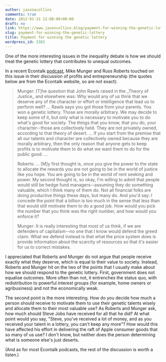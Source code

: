 ```yaml
---
author: jasonacollins
comments: true
date: 2012-01-31 12:08:06+00:00
draft: no
link: https://www.jasoncollins.blog/payment-for-winning-the-genetic-lottery/
slug: payment-for-winning-the-genetic-lottery
title: Payment for winning the genetic lottery
wordpress_id: 2381
---
```


One of the more interesting issues in the inequality debate is how we should treat the genetic lottery that contributes to unequal outcomes.

In a recent Econtalk [podcast](http://www.econtalk.org/archives/2011/12/munger_on_profi.html), Mike Munger and Russ Roberts touched on this issue in their discussion of profits and entrepreneurship (the quotes below are from the Econtalk website, so are not exact):


<blockquote>Munger: [T]he question that John Rawls raised in the _Theory of Justice_ and elsewhere was: Why would any of us think that we deserve any of the character or effort or intelligence that lead us to perform well? ... Rawls says you got those from your parents. You won a genetic lottery. Those are morally arbitrary. We may decide to keep some of it, but only what is necessary to motivate you to do what's good for society. The things that you know, that you do, your character--those are collectively held. They are not privately owned, according to that theory of desert. ... If you start from the premise that all our talents and character are collectively owned because they are morally arbitrary, then the only reason that anyone gets to keep profits is to motivate them to do what we want them to do for the public good. ...

Roberts: ... [M]y first thought is, once you give the power to the state to allocate the rewards you are not going to be in the world of justice like you hope. You are going to be in the world of rent seeking and power. My second thought is, so okay, I'm willing to admit that people would still be hedge fund managers--assuming they do something valuable, which I think many of them do. Not all financial folks are doing productive things these days, but many do. And you'd say: I concede the point that a billion is too much in the sense that less than that would still motivate them to do a good job. How would you pick the number that you think was the right number, and how would you enforce it?

Munger: It is really interesting that most of us think, if we are defenders of capitalism--no one that I know would defend the greed claim. What we defend instead is that what the price system does is provide information about the scarcity of resources so that it's easier for us to correct mistakes.</blockquote>


I appreciated that Roberts and Munger do not argue that people receive exactly what they deserve, which is equal to their value to society. Instead, Roberts and Munger hit on the two of the points that I usually make about how we should respond to the genetic lottery. First, government does not equalise outcomes. More often than not, it entrenches the status quo, with redistribution to powerful interest groups (for example, home owners or agribusiness) and not the economically weak.

The second point is the more interesting. How do you decide how much a person should receive to motivate them to use their genetic talents wisely and allocate them to their most valuable use? As Roberts and Munger ask, how much should Steve Jobs have received for all that he did? At what point would you say, "Steve, you've received a lot of money, and as you received your talent in a lottery, you can't keep any more"? How would this have affected his effort in delivering the raft of Apple consumer goods that so many of us use? I don't know, but neither does the person determining what is someone else's just deserts.

(And as for most Econtalk podcasts, the rest of the discussion is worth a listen.)
